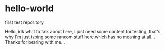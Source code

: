 # hello-world
first test repository

Hello, idk what to talk about here, I just need some content for testing, that's why I'm just typing some random stuff here which has no meaning at all... Thanks for bearing with me...
